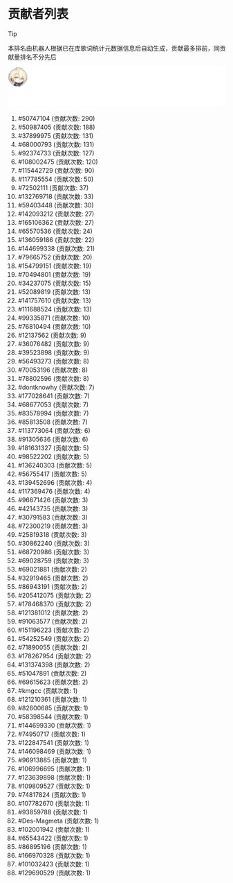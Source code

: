 # 贡献者列表

> [!TIP]
> 本排名由机器人根据已在库歌词统计元数据信息后自动生成，贡献最多排前，同贡献量排名不分先后

![贡献者头像画廊](./CONTRIBUTORS.svg)

1. #50747104 (贡献次数: 290)
2. #50987405 (贡献次数: 188)
3. #37899975 (贡献次数: 131)
4. #68000793 (贡献次数: 131)
5. #92374733 (贡献次数: 127)
6. #108002475 (贡献次数: 120)
7. #115442729 (贡献次数: 90)
8. #117785554 (贡献次数: 50)
9. #72502111 (贡献次数: 37)
10. #132769718 (贡献次数: 33)
11. #59403448 (贡献次数: 30)
12. #142093212 (贡献次数: 27)
13. #165106362 (贡献次数: 27)
14. #65570536 (贡献次数: 24)
15. #136059186 (贡献次数: 22)
16. #144699338 (贡献次数: 21)
17. #79665752 (贡献次数: 20)
18. #154799151 (贡献次数: 19)
19. #70494801 (贡献次数: 19)
20. #34237075 (贡献次数: 15)
21. #52089819 (贡献次数: 13)
22. #141757610 (贡献次数: 13)
23. #111688524 (贡献次数: 13)
24. #99335871 (贡献次数: 10)
25. #76810494 (贡献次数: 10)
26. #12137562 (贡献次数: 9)
27. #36076482 (贡献次数: 9)
28. #39523898 (贡献次数: 9)
29. #56493273 (贡献次数: 8)
30. #70053196 (贡献次数: 8)
31. #78802596 (贡献次数: 8)
32. #dontknowhy (贡献次数: 7)
33. #177028641 (贡献次数: 7)
34. #68677053 (贡献次数: 7)
35. #83578994 (贡献次数: 7)
36. #85813508 (贡献次数: 7)
37. #113773064 (贡献次数: 6)
38. #91305636 (贡献次数: 6)
39. #181631327 (贡献次数: 5)
40. #98522202 (贡献次数: 5)
41. #136240303 (贡献次数: 5)
42. #56755417 (贡献次数: 5)
43. #139452696 (贡献次数: 4)
44. #117369476 (贡献次数: 4)
45. #96671426 (贡献次数: 3)
46. #42143735 (贡献次数: 3)
47. #30791583 (贡献次数: 3)
48. #72300219 (贡献次数: 3)
49. #25819318 (贡献次数: 3)
50. #30862240 (贡献次数: 3)
51. #68720986 (贡献次数: 3)
52. #69028759 (贡献次数: 3)
53. #69021881 (贡献次数: 2)
54. #32919465 (贡献次数: 2)
55. #86943191 (贡献次数: 2)
56. #205412075 (贡献次数: 2)
57. #178468370 (贡献次数: 2)
58. #121381012 (贡献次数: 2)
59. #91063577 (贡献次数: 2)
60. #151196223 (贡献次数: 2)
61. #54252549 (贡献次数: 2)
62. #71890055 (贡献次数: 2)
63. #178267954 (贡献次数: 2)
64. #131374398 (贡献次数: 2)
65. #51047891 (贡献次数: 2)
66. #69615623 (贡献次数: 2)
67. #kmgcc (贡献次数: 1)
68. #121210361 (贡献次数: 1)
69. #82600685 (贡献次数: 1)
70. #58398544 (贡献次数: 1)
71. #144699330 (贡献次数: 1)
72. #74950717 (贡献次数: 1)
73. #122847541 (贡献次数: 1)
74. #146098469 (贡献次数: 1)
75. #96913885 (贡献次数: 1)
76. #106996695 (贡献次数: 1)
77. #123639898 (贡献次数: 1)
78. #109809527 (贡献次数: 1)
79. #74817824 (贡献次数: 1)
80. #107782670 (贡献次数: 1)
81. #93859788 (贡献次数: 1)
82. #Des-Magmeta (贡献次数: 1)
83. #102001942 (贡献次数: 1)
84. #65543422 (贡献次数: 1)
85. #86895196 (贡献次数: 1)
86. #166970328 (贡献次数: 1)
87. #101032423 (贡献次数: 1)
88. #129690529 (贡献次数: 1)
